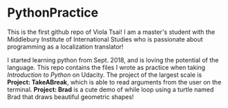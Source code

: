 # PythonPractice

This is the first github repo of Viola Tsai! I am a master's student with the Middlebury Institute of International Studies who is passionate about programming as a localization translator!

I started learning python from Sept. 2018, and is loving the potential of the language. This repo contains the files I wrote as practice when taking _Introduction to Python_ on Udacity. The project of the largest scale is __Project: TakeABreak__, which is able to read arguments from the user on the terminal. __Project: Brad__ is a cute demo of while loop using a turtle named Brad that draws beautiful geometric shapes!
